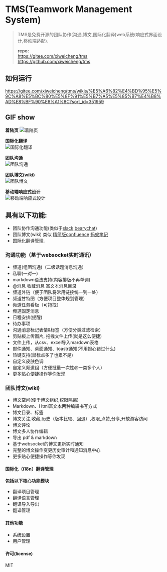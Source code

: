 # TMS(Teamwork Management System)
> TMS是免费开源的团队协作(沟通,博文,国际化翻译)web系统(响应式界面设计,移动端适配).
>    
> **repo:**  
> https://gitee.com/xiweicheng/tms  
> https://github.com/xiweicheng/tms  


## 如何运行

https://gitee.com/xiweicheng/tms/wikis/%E5%A6%82%E4%BD%95%E5%9C%A8%E5%BC%80%E5%8F%91%E5%B7%A5%E5%85%B7%E4%B8%AD%E8%BF%90%E8%A1%8C?sort_id=351959


## GIF show 

**着陆页** 
![着陆页](http://imagizer.imageshack.us/a/img923/7662/AC8F68.gif)

**国际化翻译**  
![国际化翻译](http://imageshack.com/a/img924/7042/t1Lto8.gif) 

**团队沟通**  
![团队沟通](http://imageshack.com/a/img923/9146/CaecMK.gif) 

**团队博文(wiki)**  
![团队博文](http://imageshack.com/a/img922/9337/yhtpMU.gif) 

**移动端响应式设计**  
![移动端响应式设计](http://imageshack.com/a/img923/4710/QkXzJb.gif) 

## 具有以下功能:
- 团队协作沟通功能(类似于[slack](https://slack.com/) [bearychat](https://bearychat.com/))
- 团队博文(wiki) 类似 [精简版confluence](http://baike.baidu.com/link?url=0TtAZuIP9nh31TCEQVSjtgS6-oUt9_M2mgdHu3XBSgF8DZR7u_Yv-XmUK3Yz133kx_2AhlFufEJhHJOgshXJJYst78ahDRto5NsSwWqdMBy) [蚂蚁笔记](https://leanote.com/)
- 国际化翻译管理.

### 沟通功能（基于websocket实时通讯）
- 频道(组团沟通)（二级话题消息沟通）
- 私聊(一对一)
- markdown语法支持(内容排版不再单调)
- @消息 收藏消息 富文本消息目录
- 频道外链（便于团队将常用链接统一到一处）
- 频道甘特图（方便项目整体规划管理）
- 频道任务看板（可拖拽）
- 频道固定消息
- 日程安排(提醒)
- 待办事项
- 沟通消息标记表情&标签（方便分类过滤检索）
- 剪贴板上传图片, 拖拽文件上传(就是这么便捷)
- 文件上传，从csv、excel导入mardown表格
- 邮件通知、桌面通知、toastr通知(不用担心错过什么)
- 热键支持(鼠标点多了也累不是)
- 自定义皮肤色调
- 自定义频道组（方便批量一次性@一类多个人）
- 更多贴心便捷操作等你发现

### 团队博文(wiki)
- 博文空间(便于博文组织,权限隔离)
- Markdown、Html富文本两种编辑书写方式
- 博文目录、标签
- 博文关注,收藏,历史（版本比较、回退）,权限,点赞,分享,开放游客访问
- 博文评论
- 博文多人协作编辑
- 导出 pdf & markdown
- 基于websocket的博文更新实时通知
- 完整的博文操作变更历史审计和通知消息中心
- 更多贴心便捷操作等你发现


#### 国际化（i18n）翻译管理
**包括以下核心功能模块**
- 翻译项目管理
- 翻译语言管理
- 翻译导入导出
- 翻译管理

#### 其他功能
- 系统设置
- 用户管理

#### 许可(license)
MIT